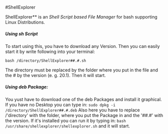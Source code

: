 #ShellExplorer

ShellExplorer** is an *Shell Script based File Manager* for bash supporting Linux Distributions.

##### ***Using sh Script*** 

To start using this, you have to download any Version. Then you can easily start it by write following into your terminal:

`bash /directory/ShellExplorer##.#.sh`

The directory must be replaced by the folder where you put in the   file and the # by the version (e. g. 20.1). Then it will start.

##### *Using deb Package:* 

You yust have to download one of the deb Packages and install it graphical. If you have no Desktop you can type in:
`sudo dpkg -i /directory/ShellExplorer##.#.deb` 
Also here you have to replace /'directory' with the folder, where you put the Package in and the '##.#' with the version. 
If it's installed you can run it by typing in:
`bash /usr/share/shellexplorer/shellexplorer.sh` 
and it will start.
